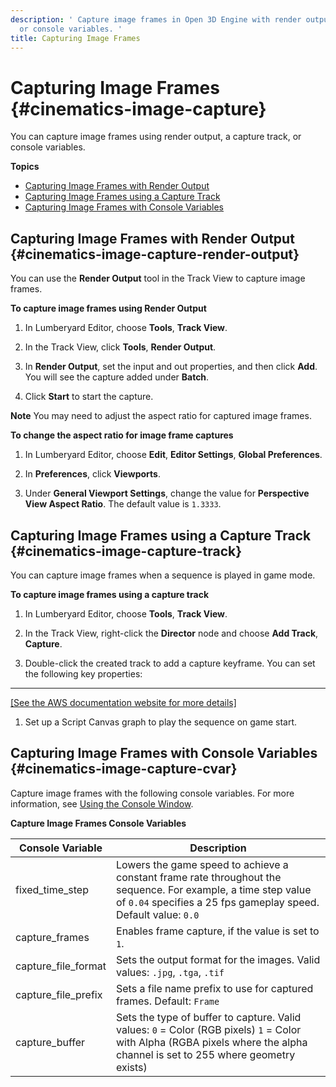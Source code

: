 ```yaml
---
description: ' Capture image frames in Open 3D Engine with render output, a capture track,
  or console variables. '
title: Capturing Image Frames
---
```

# Capturing Image Frames {#cinematics-image-capture}

You can capture image frames using render output, a capture track, or console variables\.

**Topics**
+ [Capturing Image Frames with Render Output](#cinematics-image-capture-render-output)
+ [Capturing Image Frames using a Capture Track](#cinematics-image-capture-track)
+ [Capturing Image Frames with Console Variables](#cinematics-image-capture-cvar)

## Capturing Image Frames with Render Output {#cinematics-image-capture-render-output}

You can use the **Render Output** tool in the Track View to capture image frames\.

**To capture image frames using Render Output**

1. In Lumberyard Editor, choose **Tools**, **Track View**\.

1. In the Track View, click **Tools**, **Render Output**\.

1. In **Render Output**, set the input and out properties, and then click **Add**\. You will see the capture added under **Batch**\.

1. Click **Start** to start the capture\.

**Note**
You may need to adjust the aspect ratio for captured image frames\.

**To change the aspect ratio for image frame captures**

1. In Lumberyard Editor, choose **Edit**, **Editor Settings**, **Global Preferences**\.

1. In **Preferences**, click **Viewports**\.

1. Under **General Viewport Settings**, change the value for **Perspective View Aspect Ratio**\. The default value is `1.3333`\.

## Capturing Image Frames using a Capture Track {#cinematics-image-capture-track}

You can capture image frames when a sequence is played in game mode\.

**To capture image frames using a capture track**

1. In Lumberyard Editor, choose **Tools**, **Track View**\.

1. In the Track View, right\-click the **Director** node and choose **Add Track**, **Capture**\.

1. Double\-click the created track to add a capture keyframe\. You can set the following key properties:
****
[\[See the AWS documentation website for more details\]](/docs/userguide/cinematics/image-capture)

1. Set up a Script Canvas graph to play the sequence on game start\.

## Capturing Image Frames with Console Variables {#cinematics-image-capture-cvar}

Capture image frames with the following console variables\. For more information, see [Using the Console Window](/docs/user-guide/features/editor/console.md)\.


**Capture Image Frames Console Variables**

| Console Variable | Description |
| --- | --- |
| fixed\_time\_step |  Lowers the game speed to achieve a constant frame rate throughout the sequence\. For example, a time step value of `0.04` specifies a 25 fps gameplay speed\. Default value: `0.0`  |
| capture\_frames |  Enables frame capture, if the value is set to `1`\.  |
| capture\_file\_format |  Sets the output format for the images\. Valid values: `.jpg`, `.tga`, `.tif`  |
| capture\_file\_prefix |  Sets a file name prefix to use for captured frames\. Default: `Frame`  |
| capture\_buffer |  Sets the type of buffer to capture\. Valid values:  `0` = Color \(RGB pixels\) `1` = Color with Alpha \(RGBA pixels where the alpha channel is set to 255 where geometry exists\)  |